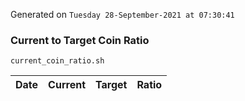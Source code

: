 Generated on `Tuesday 28-September-2021 at 07:30:41`

### Current to Target Coin Ratio
`current_coin_ratio.sh`

Date|Current|Target|Ratio
---|---|---|---

